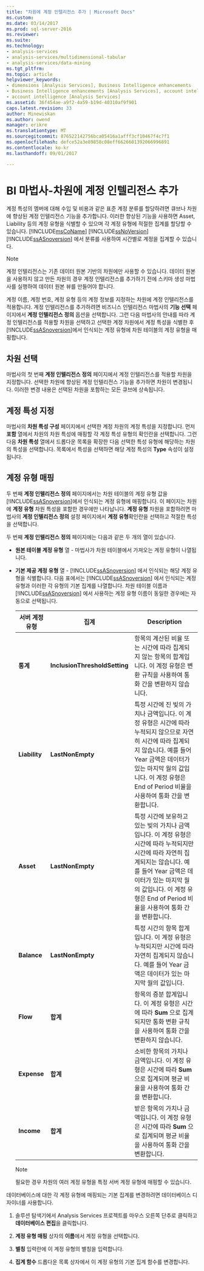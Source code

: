 ```yaml
---
title: "차원에 계정 인텔리전스 추가 | Microsoft Docs"
ms.custom: 
ms.date: 03/14/2017
ms.prod: sql-server-2016
ms.reviewer: 
ms.suite: 
ms.technology:
- analysis-services
- analysis-services/multidimensional-tabular
- analysis-services/data-mining
ms.tgt_pltfrm: 
ms.topic: article
helpviewer_keywords:
- dimensions [Analysis Services], Business Intelligence enhancements
- Business Intelligence enhancements [Analysis Services], account intelligence
- account intelligence [Analysis Services]
ms.assetid: 36f454ae-a9f2-4a59-b19d-40310af9f901
caps.latest.revision: 33
author: Minewiskan
ms.author: owend
manager: erikre
ms.translationtype: MT
ms.sourcegitcommit: 876522142756bca05416a1afff3cf10467f4c7f1
ms.openlocfilehash: defce52a3e89858c08eff6626601392066996891
ms.contentlocale: ko-kr
ms.lasthandoff: 09/01/2017

---
```

# <a name="bi-wizard---add-account-intelligence-to-a-dimension"></a>BI 마법사-차원에 계정 인텔리전스 추가
  계정 특성의 멤버에 대해 수입 및 비용과 같은 표준 계정 분류를 할당하려면 큐브나 차원에 향상된 계정 인텔리전스 기능을 추가합니다. 이러한 향상된 기능을 사용하면 Asset, Liability 등의 계정 유형을 식별할 수 있으며 각 계정 유형에 적절한 집계를 할당할 수 있습니다. [!INCLUDE[msCoName](../../includes/msconame-md.md)] [!INCLUDE[ssNoVersion](../../includes/ssnoversion-md.md)] [!INCLUDE[ssASnoversion](../../includes/ssasnoversion-md.md)] 에서 분류를 사용하여 시간별로 계정을 집계할 수 있습니다.  
  
> [!NOTE]  
>  계정 인텔리전스는 기존 데이터 원본 기반의 차원에만 사용할 수 있습니다. 데이터 원본을 사용하지 않고 만든 차원의 경우 계정 인텔리전스를 추가하기 전에 스키마 생성 마법사를 실행하여 데이터 원본 뷰를 만들어야 합니다.  
  
 계정 이름, 계정 번호, 계정 유형 등의 계정 정보를 지정하는 차원에 계정 인텔리전스를 적용합니다. 계정 인텔리전스를 추가하려면 비즈니스 인텔리전스 마법사의 **기능 선택** 페이지에서 **계정 인텔리전스 정의** 옵션을 선택합니다. 그런 다음 마법사의 안내를 따라 계정 인텔리전스를 적용할 차원을 선택하고 선택한 계정 차원에서 계정 특성을 식별한 후 [!INCLUDE[ssASnoversion](../../includes/ssasnoversion-md.md)]에서 인식되는 계정 유형에 차원 테이블의 계정 유형을 매핑합니다.  
  
## <a name="selecting-a-dimension"></a>차원 선택  
 마법사의 첫 번째 **계정 인텔리전스 정의** 페이지에서 계정 인텔리전스를 적용할 차원을 지정합니다. 선택한 차원에 향상된 계정 인텔리전스 기능을 추가하면 차원이 변경됩니다. 이러한 변경 내용은 선택된 차원을 포함하는 모든 큐브에 상속됩니다.  
  
## <a name="specifying-account-attributes"></a>계정 특성 지정  
 마법사의 **차원 특성 구성** 페이지에서 선택한 계정 차원의 계정 특성을 지정합니다. 먼저 **포함** 열에서 차원의 차원 특성에 매핑할 각 계정 특성 유형의 확인란을 선택합니다. 그런 다음 **차원 특성** 열에서 드롭다운 목록을 확장한 다음 선택한 특성 유형에 해당하는 차원의 특성을 선택합니다. 목록에서 특성을 선택하면 해당 계정 특성의 **Type** 속성이 설정됩니다.  
  
## <a name="mapping-account-types"></a>계정 유형 매핑  
 두 번째 **계정 인텔리전스 정의** 페이지에서는 차원 테이블의 계정 유형 값을 [!INCLUDE[ssASnoversion](../../includes/ssasnoversion-md.md)]에서 인식되는 계정 유형에 매핑합니다. 이 페이지는 차원에 **계정 유형** 차원 특성을 포함한 경우에만 나타납니다. **계정 유형** 차원을 포함하려면 마법사의 **계정 인텔리전스 정의** 설정 페이지에서 **계정 유형**확인란을 선택하고 적절한 특성을 선택합니다.  
  
 두 번째 **계정 인텔리전스 정의** 페이지에는 다음과 같은 두 개의 열이 있습니다.  
  
-   **원본 테이블 계정 유형** 열 - 마법사가 차원 테이블에서 가져오는 계정 유형이 나열됩니다.  
  
-   **기본 제공 계정 유형** 열 - [!INCLUDE[ssASnoversion](../../includes/ssasnoversion-md.md)] 에서 인식되는 해당 계정 유형을 식별합니다. 다음 표에서는 [!INCLUDE[ssASnoversion](../../includes/ssasnoversion-md.md)] 에서 인식되는 계정 유형과 이러한 각 유형의 기본 집계를 나열합니다. 차원 테이블 이름과 [!INCLUDE[ssASnoversion](../../includes/ssasnoversion-md.md)] 에서 사용하는 계정 유형 이름이 동일한 경우에는 자동으로 선택됩니다.  
  
    |서버 계정 유형|집계|Description|  
    |-------------------------|-----------------|-----------------|  
    |**통계**|**InclusionThresholdSetting**|항목의 계산된 비율 또는 시간에 따라 집계되지 않는 항목의 합계입니다. 이 계정 유형은 변환 규칙을 사용하여 통화 간을 변환하지 않습니다.|  
    |**Liability**|**LastNonEmpty**|특정 시간에 진 빚의 가치나 금액입니다. 이 계정 유형은 시간에 따라 누적되지 않으므로 자연히 시간에 따라 집계되지 않습니다. 예를 들어 Year 금액은 데이터가 있는 마지막 월의 값입니다. 이 계정 유형은 End of Period 비율을 사용하여 통화 간을 변환합니다.|  
    |**Asset**|**LastNonEmpty**|특정 시간에 보유하고 있는 빚의 가치나 금액입니다. 이 계정 유형은 시간에 따라 누적되지만 시간에 따라 자연히 집계되지는 않습니다. 예를 들어 Year 금액은 데이터가 있는 마지막 월의 값입니다. 이 계정 유형은 End of Period 비율을 사용하여 통화 간을 변환합니다.|  
    |**Balance**|**LastNonEmpty**|특정 시간의 항목 합계입니다. 이 계정 유형은 누적되지만 시간에 따라 자연히 집계되지 않습니다. 예를 들어 Year 금액은 데이터가 있는 마지막 월의 값입니다.|  
    |**Flow**|**합계**|항목의 증분 합계입니다. 이 계정 유형은 시간에 따라 **Sum** 으로 집계되지만 통화 변환 규칙을 사용하여 통화 간을 변환하지 않습니다.|  
    |**Expense**|**합계**|소비한 항목의 가치나 금액입니다. 이 계정 유형은 시간에 따라 **Sum** 으로 집계되며 평균 비율을 사용하여 통화 간을 변환합니다.|  
    |**Income**|**합계**|받은 항목의 가치나 금액입니다. 이 계정 유형은 시간에 따라 **Sum** 으로 집계되며 평균 비율을 사용하여 통화 간을 변환합니다.|  
  
    > [!NOTE]  
    >  필요한 경우 차원의 여러 계정 유형을 특정 서버 계정 유형에 매핑할 수 있습니다.  
  
 데이터베이스에 대한 각 계정 유형에 매핑되는 기본 집계를 변경하려면 데이터베이스 디자이너를 사용합니다.  
  
1.  솔루션 탐색기에서 Analysis Services 프로젝트를 마우스 오른쪽 단추로 클릭하고 **데이터베이스 편집**을 클릭합니다.  
  
2.  **계정 유형 매핑** 상자의 **이름**에서 계정 유형을 선택합니다.  
  
3.  **별칭** 입력란에 이 계정 유형의 별칭을 입력합니다.  
  
4.  **집계 함수** 드롭다운 목록 상자에서 이 계정 유형의 기본 집계 함수를 변경합니다.  
  
  
